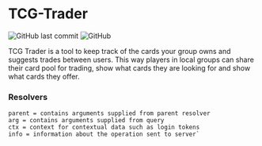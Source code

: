 # TCG-Trader

![GitHub last commit](https://img.shields.io/github/last-commit/HarisSpahija/tcgtrader-back-end) ![GitHub](https://img.shields.io/github/license/HarisSpahija/tcgtrader-back-end)

TCG Trader is a tool to keep track of the cards your group owns and suggests trades between users. This way players in local groups can share their card pool for trading, show what cards they are looking for and show what cards they offer.
### Resolvers

```
parent = contains arguments supplied from parent resolver
arg = contains arguments supplied from query
ctx = context for contextual data such as login tokens
info = information about the operation sent to server`
```

